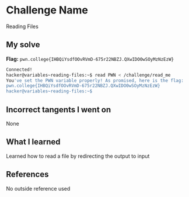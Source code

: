 # Challenge Name
Reading Files

## My solve
**Flag:** `pwn.college{IHBQiYsdfOOvRVmD-675r22NBZJ.QXwIDO0wSOyMzNzEzW}`

```bash
Connected!
hacker@variables~reading-files:~$ read PWN < /challenge/read_me
You've set the PWN variable properly! As promised, here is the flag:
pwn.college{IHBQiYsdfOOvRVmD-675r22NBZJ.QXwIDO0wSOyMzNzEzW}
hacker@variables~reading-files:~$
```
## Incorrect tangents I went on
None

## What I learned
Learned how to read a file by redirecting the output to input

## References 
No outside reference used
